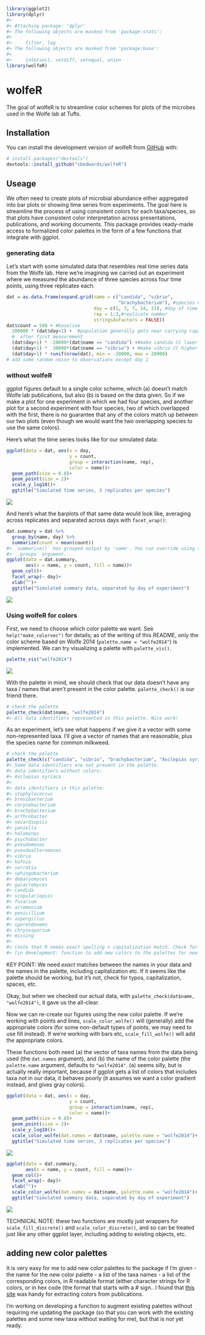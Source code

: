 
<!-- README.md is generated from README.Rmd. Please edit that file -->

``` r
library(ggplot2)
library(dplyr)
#> 
#> Attaching package: 'dplyr'
#> The following objects are masked from 'package:stats':
#> 
#>     filter, lag
#> The following objects are masked from 'package:base':
#> 
#>     intersect, setdiff, setequal, union
library(wolfeR)
```

# wolfeR

<!-- badges: start -->
<!-- badges: end -->

The goal of wolfeR is to streamline color schemes for plots of the
microbes used in the Wolfe lab at Tufts.

## Installation

You can install the development version of wolfeR from
[GitHub](https://github.com/) with:

``` r
# install.packages("devtools")
devtools::install_github("cbedwards/wolfeR")
```

## Useage

We often need to create plots of microbial abundance either aggregated
into bar plots or showing time series from experiments. The goal here is
streamline the process of using consistent colors for each taxa/species,
so that plots have consistent color interpretation across presentations,
publications, and working documents. This package provides ready-made
access to formalized color palettes in the form of a few functions that
integrate with ggplot.

### generating data

Let’s start with some simulated data that resembles real time series
data from the Wolfe lab. Here we’re imagining we carried out an
experiment where we measured the abundance of three species across four
time points, using three replicates each.

``` r
dat = as.data.frame(expand.grid(name = c("candida", "vibrio",
                                         "brachybacterium"), #species name
                                day = c(1, 3, 7, 14, 21), #day of time series
                                rep = 1:3,#replicate number
                                stringsAsFactors = FALSE))
dat$count = 500 + #baseline
  100000 * (dat$day>1) +  #population generally gets near carrying capacity
  #  after first measurement
  (dat$day>1) * -20000*(dat$name == "candida") +#make candida CC lower
  (dat$day>1) *  30000*(dat$name == "vibrio") + #make vibrio CC higher
  (dat$day>1) * runif(nrow(dat), min = -20000, max = 20000)
# add some random noise to observations except day 1
```

### without wolfeR

ggplot figures default to a single color scheme, which (a) doesn’t match
Wolfe lab publications, but also (b) is based on the data given. So if
we make a plot for one experiment in which we had four species, and
another plot for a second experiment with four species, two of which
overlapped with the first, there is no guarantee that any of the colors
match up between our two plots (even though we would want the two
overlapping species to use the same colors).

Here’s what the time series looks like for our simulated data:

``` r
ggplot(data = dat, aes(x = day,
                       y = count,
                       group = interaction(name, rep),
                       color = name))+
  geom_path(size = 0.8)+
  geom_point(size = 2)+
  scale_y_log10()+
  ggtitle("Simulated time series, 3 replicates per species")
```

![](man/figures/README-unnamed-chunk-4-1.png)<!-- -->

And here’s what the barplots of that same data would look like,
averaging across replicates and separated across days with
`facet_wrap()`:

``` r
dat.summary = dat %>%
  group_by(name, day) %>%
  summarize(count = mean(count))
#> `summarise()` has grouped output by 'name'. You can override using the
#> `.groups` argument.
ggplot(data = dat.summary,
       aes(x = name, y = count, fill = name))+
  geom_col()+
  facet_wrap(~ day)+
  xlab("")+
  ggtitle("Simulated summary data, separated by day of experiment")
```

![](man/figures/README-unnamed-chunk-5-1.png)<!-- -->

### Using wolfeR for colors

First, we need to choose which color palette we want. See
`help("make_colorvec")` for details; as of the writing of this README,
only the color scheme based on Wolfe 2014 (`palette.name = "wolfe2014"`)
is implemented. We can try visualizing a palette with `palette_vis()`.

``` r
palette_vis("wolfe2014")
```

![](man/figures/README-unnamed-chunk-6-1.png)<!-- -->

With the palette in mind, we should check that our data doesn’t have any
taxa / names that aren’t present in the color palette. `palette_check()`
is our friend there.

``` r
# check the palette
palette_check(dat$name, "wolfe2014")
#> All data identifiers represented in this palette. Nice work!
```

As an experiment, let’s see what happens if we give it a vector with
some non-represented taxa. I’ll give a vector of names that are
reasonable, plus the species name for common milkweed.

``` r
# check the palette
palette_check(c("candida", "vibrio", "brachybacterium", "Asclepias syriaca"), "wolfe2014")
#> Some data identifiers are not present in the palette.
#> data identifiers without colors:
#> Asclepias syriaca
#> 
#> data identifiers in this palette:
#> staphylococcus
#> brevibacterium
#> corynebacterium
#> brachybacterium
#> arthrobacter
#> nocardiopsis
#> yaniella
#> halomonas
#> psychobacter
#> pseudomonas
#> pseudoalteromonas
#> vibrio
#> hafnia
#> serratia
#> sphingobacterium
#> debaryomyces
#> galactomyces
#> candida
#> scopulariopsis
#> fusarium
#> acremonium
#> penicillium
#> aspergillus
#> sporendonema
#> chrysosporium
#> missing
#> 
#> (note that R needs exact spelling + capitalization match. Check for typos!)
#> (in development: function to add new colors to the palettes for new taxa etc)
```

KEY POINT: We need *exact* matches between the names in your data and
the names in the palette, including capitalization etc. If it seems like
the palette should be working, but it’s not, check for typos,
capitalization, spaces, etc.

Okay, but when we checked our actual data, with
`palette_check(dat$name, "wolfe2014")`, it gave us the all-clear.

Now we can re-create our figures using the new color palette. If we’re
working with points and lines, `scale_color_wolfe()` will (generally)
add the appropriate colors (for some non-default types of points, we may
need to use fill instead). If we’re working with bars etc,
`scale_fill_wolfe()` will add the appropriate colors.

These functions both need (a) the vector of taxa names from the data
being used (the `dat.names` argument), and (b) the name of the color
palette (the `palette.name` argument, defaults to `"wolfe2014"`. (a)
seems silly, but is actually really important, because if ggplot gets a
list of colors that includes taxa not in our data, it behaves poorly (it
assumes we want a color gradient instead, and gives gray colors).

``` r
ggplot(data = dat, aes(x = day,
                       y = count,
                       group = interaction(name, rep),
                       color = name))+
  geom_path(size = 0.8)+
  geom_point(size = 2)+
  scale_y_log10()+
  scale_color_wolfe(dat.names = dat$name, palette.name = "wolfe2014")+
  ggtitle("Simulated time series, 3 replicates per species")
```

![](man/figures/README-unnamed-chunk-9-1.png)<!-- -->

``` r
ggplot(data = dat.summary,
       aes(x = name, y = count, fill = name))+
  geom_col()+
  facet_wrap(~ day)+
  xlab("")+
  scale_color_wolfe(dat.names = dat$name, palette.name = "wolfe2014")+
  ggtitle("Simulated summary data, separated by day of experiment")
```

![](man/figures/README-unnamed-chunk-10-1.png)<!-- -->

TECHNICAL NOTE: these two functions are mostly just wrappers for
`scale_fill_discrete()` and `scale_color_discrete()`, and so can be
treated just like any other ggplot layer, including adding to existing
objects, etc.

## adding new color palettes

It is very easy for me to add new color palettes to the package if I’m
given - the name for the new color palette - a list of the taxa names -
a list of the corresponding colors, in R readable format (either
character strings for R colors, or in hex code (the format that starts
with a \# sign.. I found that [this site](https://colors.artyclick.com/)
was handy for extracting colors from publications.

I’m working on developing a function to augment existing palettes
without requiring me updating the package (so that you can work with the
existing palettes and some new taxa without waiting for me), but that is
not yet ready.
